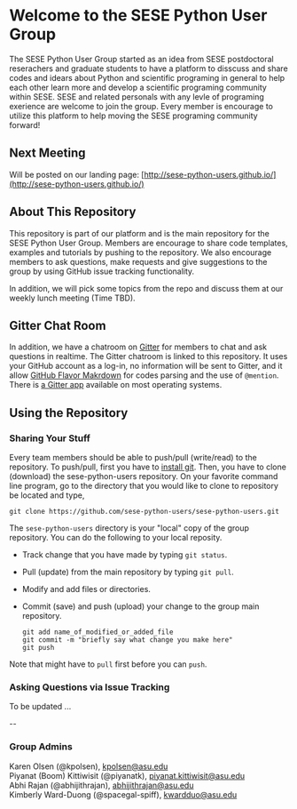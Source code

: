 # Welcome to the SESE Python User Group
The SESE Python User Group started as an idea from SESE postdoctoral reserachers and graduate students to have a platform to disscuss and share codes and idears about Python and scientific programing in general to help each other learn more and develop a scientific programing community within SESE. SESE and related personals with any levle of programing exerience are welcome to join the group. Every member is encourage to utilize this platform to help moving the SESE programing community forward!

## Next Meeting
Will be posted on our landing page: [http://sese-python-users.github.io/](http://sese-python-users.github.io/)

## About This Repository
This repository is part of our platform and is the main repository for the SESE Python User Group. Members are encourage to share code templates, examples and tutorials by pushing to the repository. We also encourage members to ask questions, make requests and give suggestions to the group by using GitHub issue tracking functionality.

In addition, we will pick some topics from the repo and discuss them at our weekly lunch meeting (Time TBD). 

## Gitter Chat Room
In addition, we have a chatroom on [Gitter](https://gitter.im/sese-python-users?utm_source=share-link&utm_medium=link&utm_campaign=share-link) for members to chat and ask questions in realtime. The Gitter chatroom is linked to this repository. It uses your GitHub account as a log-in, no information will be sent to Gitter, and it allow [GitHub Flavor Makrdown](https://help.github.com/articles/github-flavored-markdown/) for codes parsing and the use of `@mention`. There is [a Gitter app](https://gitter.im/apps) available on most operating systems.

## Using the Repository
### Sharing Your Stuff 
Every team members should be able to push/pull (write/read) to the repository. To push/pull, first you have to [install git](https://git-scm.com/book/en/v2/Getting-Started-Installing-Git). Then, you have to clone (download) the sese-python-users repository. On your favorite command line program, go to the directory that you would like to clone to repository be located and type,

```
git clone https://github.com/sese-python-users/sese-python-users.git
```

The `sese-python-users` directory is your "local" copy of the group repository. You can do the following to your local reposity.

* Track change that you have made by typing `git status`.
* Pull (update) from the main repository by typing `git pull`.
* Modify and add files or directories.
* Commit (save) and push (upload) your change to the group main repository.

    ````
    git add name_of_modified_or_added_file
    git commit -m "briefly say what change you make here"
    git push
    ````

Note that might have to `pull` first before you can `push`.

### Asking Questions via Issue Tracking
To be updated ...

--
### Group Admins
Karen Olsen (@kpolsen), <kpolsen@asu.edu>    
Piyanat (Boom) Kittiwisit (@piyanatk), <piyanat.kittiwisit@asu.edu>    
Abhi Rajan (@abhijithrajan), <abhijithrajan@asu.edu>    
Kimberly Ward-Duong (@spacegal-spiff), <kwardduo@asu.edu>
